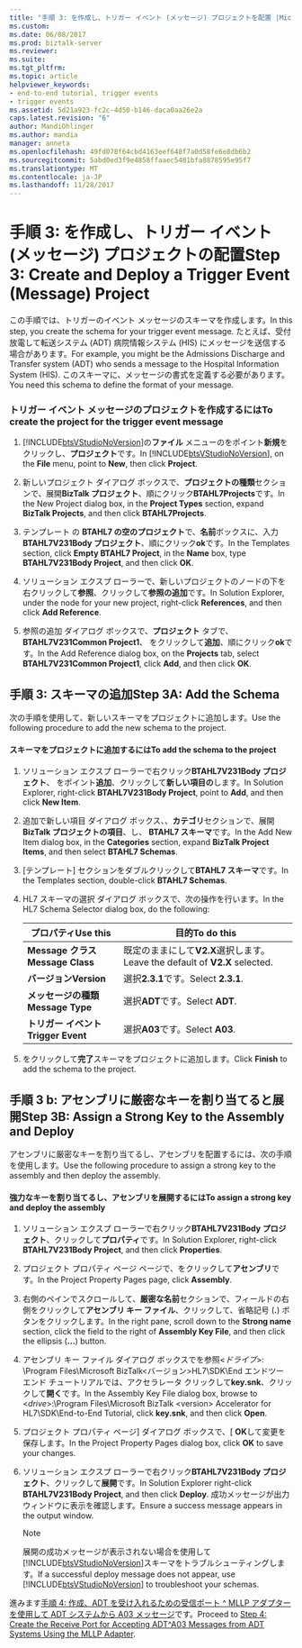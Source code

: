 ```yaml
---
title: "手順 3: を作成し、トリガー イベント (メッセージ) プロジェクトを配置 |Microsoft ドキュメント"
ms.custom: 
ms.date: 06/08/2017
ms.prod: biztalk-server
ms.reviewer: 
ms.suite: 
ms.tgt_pltfrm: 
ms.topic: article
helpviewer_keywords:
- end-to-end tutorial, trigger events
- trigger events
ms.assetid: 5d21a923-fc2c-4d50-b146-daca0aa26e2a
caps.latest.revision: "6"
author: MandiOhlinger
ms.author: mandia
manager: anneta
ms.openlocfilehash: 49fd078f64cbd4163eef648f7a0d58fe6e8db6b2
ms.sourcegitcommit: 5abd0ed3f9e4858ffaaec5481bfa8878595e95f7
ms.translationtype: MT
ms.contentlocale: ja-JP
ms.lasthandoff: 11/28/2017
---
```

# <a name="step-3-create-and-deploy-a-trigger-event-message-project"></a><span data-ttu-id="527ee-102">手順 3: を作成し、トリガー イベント (メッセージ) プロジェクトの配置</span><span class="sxs-lookup"><span data-stu-id="527ee-102">Step 3: Create and Deploy a Trigger Event (Message) Project</span></span>
<span data-ttu-id="527ee-103">この手順では、トリガーのイベント メッセージのスキーマを作成します。</span><span class="sxs-lookup"><span data-stu-id="527ee-103">In this step, you create the schema for your trigger event message.</span></span> <span data-ttu-id="527ee-104">たとえば、受付放電して転送システム (ADT) 病院情報システム (HIS) にメッセージを送信する場合があります。</span><span class="sxs-lookup"><span data-stu-id="527ee-104">For example, you might be the Admissions Discharge and Transfer system (ADT) who sends a message to the Hospital Information System (HIS).</span></span> <span data-ttu-id="527ee-105">このスキーマに、メッセージの書式を定義する必要があります。</span><span class="sxs-lookup"><span data-stu-id="527ee-105">You need this schema to define the format of your message.</span></span>  
  
### <a name="to-create-the-project-for-the-trigger-event-message"></a><span data-ttu-id="527ee-106">トリガー イベント メッセージのプロジェクトを作成するには</span><span class="sxs-lookup"><span data-stu-id="527ee-106">To create the project for the trigger event message</span></span>  
  
1.  <span data-ttu-id="527ee-107">[!INCLUDE[btsVStudioNoVersion](../../includes/btsvstudionoversion-md.md)]の**ファイル** メニューのをポイント**新規**をクリックし、**プロジェクト**です。</span><span class="sxs-lookup"><span data-stu-id="527ee-107">In [!INCLUDE[btsVStudioNoVersion](../../includes/btsvstudionoversion-md.md)], on the **File** menu, point to **New**, then click **Project**.</span></span>  
  
2.  <span data-ttu-id="527ee-108">新しいプロジェクト ダイアログ ボックスで、**プロジェクトの種類**セクションで、展開**BizTalk プロジェクト**、順にクリック**BTAHL7Projects**です。</span><span class="sxs-lookup"><span data-stu-id="527ee-108">In the New Project dialog box, in the **Project Types** section, expand **BizTalk Projects**, and then click **BTAHL7Projects**.</span></span>  
  
3.  <span data-ttu-id="527ee-109">テンプレート の  **BTAHL7 の空のプロジェクト**で、**名前**ボックスに、入力**BTAHL7V231Body プロジェクト**、順にクリック**ok**です。</span><span class="sxs-lookup"><span data-stu-id="527ee-109">In the Templates section, click **Empty BTAHL7 Project**, in the **Name** box, type **BTAHL7V231Body Project**, and then click **OK**.</span></span>  
  
4.  <span data-ttu-id="527ee-110">ソリューション エクスプ ローラーで、新しいプロジェクトのノードの下を右クリックして**参照**、クリックして**参照の追加**です。</span><span class="sxs-lookup"><span data-stu-id="527ee-110">In Solution Explorer, under the node for your new project, right-click **References**, and then click **Add Reference**.</span></span>  
  
5.  <span data-ttu-id="527ee-111">参照の追加 ダイアログ ボックスで、**プロジェクト** タブで、 **BTAHL7V231Common Project1**、 をクリックして**追加**、順にクリック**ok**です。</span><span class="sxs-lookup"><span data-stu-id="527ee-111">In the Add Reference dialog box, on the **Projects** tab, select **BTAHL7V231Common Project1**, click **Add**, and then click **OK**.</span></span>  
  
## <a name="step-3a-add-the-schema"></a><span data-ttu-id="527ee-112">手順 3: スキーマの追加</span><span class="sxs-lookup"><span data-stu-id="527ee-112">Step 3A: Add the Schema</span></span>  
 <span data-ttu-id="527ee-113">次の手順を使用して、新しいスキーマをプロジェクトに追加します。</span><span class="sxs-lookup"><span data-stu-id="527ee-113">Use the following procedure to add the new schema to the project.</span></span>  
  
#### <a name="to-add-the-schema-to-the-project"></a><span data-ttu-id="527ee-114">スキーマをプロジェクトに追加するには</span><span class="sxs-lookup"><span data-stu-id="527ee-114">To add the schema to the project</span></span>  
  
1.  <span data-ttu-id="527ee-115">ソリューション エクスプ ローラーで右クリック**BTAHL7V231Body プロジェクト**、 をポイント**追加**、クリックして**新しい項目の**します。</span><span class="sxs-lookup"><span data-stu-id="527ee-115">In Solution Explorer, right-click **BTAHL7V231Body Project**, point to **Add**, and then click **New Item**.</span></span>  
  
2.  <span data-ttu-id="527ee-116">追加で新しい項目 ダイアログ ボックス、、**カテゴリ**セクションで、展開**BizTalk プロジェクトの項目**、し、 **BTAHL7 スキーマ**です。</span><span class="sxs-lookup"><span data-stu-id="527ee-116">In the Add New Item dialog box, in the **Categories** section, expand **BizTalk Project Items**, and then select **BTAHL7 Schemas**.</span></span>  
  
3.  <span data-ttu-id="527ee-117">[テンプレート] セクションをダブルクリックして**BTAHL7 スキーマ**です。</span><span class="sxs-lookup"><span data-stu-id="527ee-117">In the Templates section, double-click **BTAHL7 Schemas**.</span></span>  
  
4.  <span data-ttu-id="527ee-118">HL7 スキーマの選択 ダイアログ ボックスで、次の操作を行います。</span><span class="sxs-lookup"><span data-stu-id="527ee-118">In the HL7 Schema Selector dialog box, do the following:</span></span>  
  
    |<span data-ttu-id="527ee-119">プロパティ</span><span class="sxs-lookup"><span data-stu-id="527ee-119">Use this</span></span>|<span data-ttu-id="527ee-120">目的</span><span class="sxs-lookup"><span data-stu-id="527ee-120">To do this</span></span>|  
    |--------------|----------------|  
    |<span data-ttu-id="527ee-121">**Message クラス**</span><span class="sxs-lookup"><span data-stu-id="527ee-121">**Message Class**</span></span>|<span data-ttu-id="527ee-122">既定のままにして**V2.X**選択します。</span><span class="sxs-lookup"><span data-stu-id="527ee-122">Leave the default of **V2.X** selected.</span></span>|  
    |<span data-ttu-id="527ee-123">**バージョン**</span><span class="sxs-lookup"><span data-stu-id="527ee-123">**Version**</span></span>|<span data-ttu-id="527ee-124">選択**2.3.1**です。</span><span class="sxs-lookup"><span data-stu-id="527ee-124">Select **2.3.1**.</span></span>|  
    |<span data-ttu-id="527ee-125">**メッセージの種類**</span><span class="sxs-lookup"><span data-stu-id="527ee-125">**Message Type**</span></span>|<span data-ttu-id="527ee-126">選択**ADT**です。</span><span class="sxs-lookup"><span data-stu-id="527ee-126">Select **ADT**.</span></span>|  
    |<span data-ttu-id="527ee-127">**トリガー イベント**</span><span class="sxs-lookup"><span data-stu-id="527ee-127">**Trigger Event**</span></span>|<span data-ttu-id="527ee-128">選択**A03**です。</span><span class="sxs-lookup"><span data-stu-id="527ee-128">Select **A03**.</span></span>|  
  
5.  <span data-ttu-id="527ee-129">をクリックして**完了**スキーマをプロジェクトに追加します。</span><span class="sxs-lookup"><span data-stu-id="527ee-129">Click **Finish** to add the schema to the project.</span></span>  
  
## <a name="step-3b-assign-a-strong-key-to-the-assembly-and-deploy"></a><span data-ttu-id="527ee-130">手順 3 b: アセンブリに厳密なキーを割り当てると展開</span><span class="sxs-lookup"><span data-stu-id="527ee-130">Step 3B: Assign a Strong Key to the Assembly and Deploy</span></span>  
 <span data-ttu-id="527ee-131">アセンブリに厳密なキーを割り当てるし、アセンブリを配置するには、次の手順を使用します。</span><span class="sxs-lookup"><span data-stu-id="527ee-131">Use the following procedure to assign a strong key to the assembly and then deploy the assembly.</span></span>  
  
#### <a name="to-assign-a-strong-key-and-deploy-the-assembly"></a><span data-ttu-id="527ee-132">強力なキーを割り当てるし、アセンブリを展開するには</span><span class="sxs-lookup"><span data-stu-id="527ee-132">To assign a strong key and deploy the assembly</span></span>  
  
1.  <span data-ttu-id="527ee-133">ソリューション エクスプ ローラーで右クリック**BTAHL7V231Body プロジェクト**、クリックして**プロパティ**です。</span><span class="sxs-lookup"><span data-stu-id="527ee-133">In Solution Explorer, right-click **BTAHL7V231Body Project**, and then click **Properties**.</span></span>  
  
2.  <span data-ttu-id="527ee-134">プロジェクト プロパティ ページ ページで、をクリックして**アセンブリ**です。</span><span class="sxs-lookup"><span data-stu-id="527ee-134">In the Project Property Pages page, click **Assembly**.</span></span>  
  
3.  <span data-ttu-id="527ee-135">右側のペインでスクロールして、**厳密な名前**セクションで、フィールドの右側をクリックして**アセンブリ キー ファイル**、クリックして、省略記号 (**.**) ボタンをクリックします。</span><span class="sxs-lookup"><span data-stu-id="527ee-135">In the right pane, scroll down to the **Strong name** section, click the field to the right of **Assembly Key File**, and then click the ellipsis (**…**) button.</span></span>  
  
4.  <span data-ttu-id="527ee-136">アセンブリ キー ファイル ダイアログ ボックスでを参照\<*ドライブ*\>: \Program Files\Microsoft BizTalk\<バージョン\>HL7\SDK\End エンドツー エンド チュートリアルでは、アクセラレータ クリックして**key.snk**、クリックして**開く**です。</span><span class="sxs-lookup"><span data-stu-id="527ee-136">In the Assembly Key File dialog box, browse to \<*drive*\>:\Program Files\Microsoft BizTalk \<version\> Accelerator for HL7\SDK\End-to-End Tutorial, click **key.snk**, and then click **Open**.</span></span>  
  
5.  <span data-ttu-id="527ee-137">プロジェクト プロパティ ページ] ダイアログ ボックスで、[ **OK**して変更を保存します。</span><span class="sxs-lookup"><span data-stu-id="527ee-137">In the Project Property Pages dialog box, click **OK** to save your changes.</span></span>  
  
6.  <span data-ttu-id="527ee-138">ソリューション エクスプ ローラーで右クリック**BTAHL7V231Body プロジェクト**、クリックして**展開**です。</span><span class="sxs-lookup"><span data-stu-id="527ee-138">In Solution Explorer right-click **BTAHL7V231Body Project**, and then click **Deploy**.</span></span> <span data-ttu-id="527ee-139">成功メッセージが出力ウィンドウに表示を確認します。</span><span class="sxs-lookup"><span data-stu-id="527ee-139">Ensure a success message appears in the output window.</span></span>  
  
    > [!NOTE]
    >  <span data-ttu-id="527ee-140">展開の成功メッセージが表示されない場合を使用して[!INCLUDE[btsVStudioNoVersion](../../includes/btsvstudionoversion-md.md)]スキーマをトラブルシューティングします。</span><span class="sxs-lookup"><span data-stu-id="527ee-140">If a successful deploy message does not appear, use [!INCLUDE[btsVStudioNoVersion](../../includes/btsvstudionoversion-md.md)] to troubleshoot your schemas.</span></span>  
  
 <span data-ttu-id="527ee-141">進みます[手順 4: 作成、ADT を受け入れるための受信ポート ^ MLLP アダプターを使用して ADT システムから A03 メッセージ](../../adapters-and-accelerators/accelerator-hl7/step-4-create-receive-port-to-accept-adt^a03-messages-from-adt-using-mllp.md)です。</span><span class="sxs-lookup"><span data-stu-id="527ee-141">Proceed to [Step 4: Create the Receive Port for Accepting ADT^A03 Messages from ADT Systems Using the MLLP Adapter](../../adapters-and-accelerators/accelerator-hl7/step-4-create-receive-port-to-accept-adt^a03-messages-from-adt-using-mllp.md).</span></span>